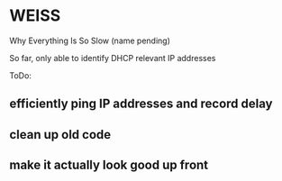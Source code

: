 # WEISS
Why Everything Is So Slow (name pending)
  
  So far, only able to identify DHCP relevant IP addresses
  
  ToDo:
## efficiently ping IP addresses and record delay
## clean up old code
## make it actually look good up front
